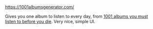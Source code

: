https://1001albumsgenerator.com/

Gives you one album to listen to every day, from [1001 albums you must listen to before you die](https://en.wikipedia.org/wiki/1001_Albums_You_Must_Hear_Before_You_Die). Very nice, simple UI.